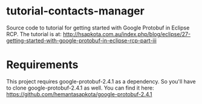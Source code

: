 tutorial-contacts-manager
=========================

Source code to tutorial for getting started with Google Protobuf in Eclipse RCP. The tutorial is at: 
http://hsapkota.com.au/index.php/blog/eclipse/27-getting-started-with-google-protobuf-in-eclipse-rcp-part-iii

Requirements
=========================
This project requires google-protobuf-2.4.1 as a dependency. So you'll have to clone google-protobuf-2.4.1 as well. You can find it here: https://github.com/hemantasapkota/google-protobuf-2.4.1

